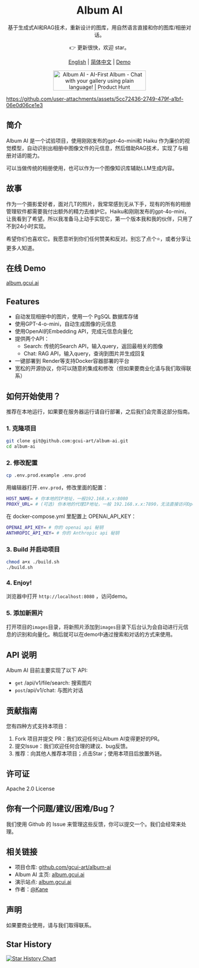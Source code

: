 <div align="center">
  <h1 align="center"">
      Album AI
  </h1>
  <p>基于生成式AI和RAG技术，重新设计的图库，用自然语言直接和你的图库/相册对话。</p>
  <p>👉 更新很快，欢迎 star。</p>
</div>
<p align="center">
  <a target="_blank" href="./README.md">English</a> 
  | <a target="_blank" href="./README_CN.md">简体中文</a> 
  | <a target="_blank" href="http://album.gcui.ai">Demo</a>
  
</p>
<p align="center">
  <a href="https://www.producthunt.com/posts/album-ai-ai-first-album?embed=true&utm_source=badge-featured&utm_medium=badge&utm_souce=badge-album&#0045;ai&#0045;ai&#0045;first&#0045;album" target="_blank"><img src="https://api.producthunt.com/widgets/embed-image/v1/featured.svg?post_id=473306&theme=light" alt="Album&#0032;AI&#0032;&#0045;&#0032;AI&#0045;First&#0032;Album - Chat&#0032;with&#0032;your&#0032;gallery&#0032;using&#0032;plain&#0032;language&#0033; | Product Hunt" style="width: 250px; height: 54px;" width="250" height="54" /></a>
</p>

  https://github.com/user-attachments/assets/5cc72436-2749-479f-a1bf-06e0d06ce1e3

## 简介

Album AI 是一个试验项目，使用刚刚发布的gpt-4o-mini和 Haiku 作为廉价的视觉模型，自动识别出相册中图像文件的元信息，然后借助RAG技术，实现了与相册对话的能力。

可以当做传统的相册使用，也可以作为一个图像知识库辅助LLM生成内容。

## 故事

作为一个摄影爱好者，面对几T的照片，我常常感到无从下手，现有的所有的相册管理软件都需要我付出额外的精力去维护它。Haiku和刚刚发布的gpt-4o-mini，让我看到了希望。所以我准备马上动手实现它，第一个版本我和我的伙伴，只用了不到24小时实现。

希望你们也喜欢它。我愿意听到你们任何赞美和反对。别忘了点个⭐️，或者分享让更多人知道。

## 在线 Demo

[album.gcui.ai](http://album.gcui.ai) 

## Features

- 自动发现相册中的图片，使用一个 PgSQL 数据库存储
- 使用GPT-4-o-mini，自动生成图像的元信息
- 使用OpenAI的Embedding API，完成元信息向量化
- 提供两个API：
  - Search: 传统的Search API，输入query，返回最相关的图像
  - Chat: RAG API，输入query，查询到图片并生成回复
- 一键部署到 Render等支持Docker容器部署的平台
- 宽松的开源协议，你可以随意的集成和修改（但如果要商业化请与我们取得联系）

## 如何开始使用？

推荐在本地运行，如果要在服务器运行请自行部署，之后我们会完善这部分指南。

### 1. 克隆项目

```bash
git clone git@github.com:gcui-art/album-ai.git
cd album-ai
```

### 2. 修改配置

```bash
cp .env.prod.example .env.prod
```

用编辑器打开`.env.prod`，修改里面的配置：

```bash
HOST_NAME= # 你本地的IP地址，一般192.168.x.x:8080
PROXY_URL= # (可选) 你本地的代理IP地址，一般 192.168.x.x:7890，无法直接访问OpenAI API时需要
```

在 docker-compose.yml 里配置上 OPENAI_API_KEY：

```bash
OPENAI_API_KEY= # 你的 openai api 秘钥
ANTHROPIC_API_KEY= # 你的 Anthropic api 秘钥 
```

### 3. Build 并启动项目

```bash
chmod a+x ./build.sh
./build.sh
```

### 4. Enjoy!

浏览器中打开 `http://localhost:8080` ，访问demo。

### 5. 添加新照片

打开项目的`images`目录，将新照片添加到`images`目录下后台认为会自动进行元信息的识别和向量化。稍后就可以在demo中通过搜索和对话的方式来使用。

## API 说明

Album AI 目前主要实现了以下 API:

- `get` /api/v1/file/search: 搜索图片
- `post`/api/v1/chat: 与图片对话

## 贡献指南

您有四种方式支持本项目：

1. Fork 项目并提交 PR：我们欢迎任何让Album AI变得更好的PR。
2. 提交Issue：我们欢迎任何合理的建议、bug反馈。
3. 推荐：向其他人推荐本项目；点击Star；使用本项目后放置外链。

## 许可证

Apache 2.0 License

## 你有一个问题/建议/困难/Bug？

我们使用 Github 的 Issue 来管理这些反馈，你可以提交一个。我们会经常来处理。

## 相关链接

- 项目仓库: [github.com/gcui-art/album-ai](https://github.com/gcui-art/album-ai)
- Album AI 主页: [album.gcui.ai](http://album.gcui.ai)
- 演示站点: [album.gcui.ai](http://album.gcui.ai) 
- 作者：[@Kane](https://x.com/BlueeonY) 

## 声明

如果要商业使用，请与我们取得联系。

## Star History

<a href="https://star-history.com/#gcui-art/album-ai&Timeline">
 <picture>
   <source media="(prefers-color-scheme: dark)" srcset="https://api.star-history.com/svg?repos=gcui-art/album-ai&type=Timeline&theme=dark" />
   <source media="(prefers-color-scheme: light)" srcset="https://api.star-history.com/svg?repos=gcui-art/album-ai&type=Timeline" />
   <img alt="Star History Chart" src="https://api.star-history.com/svg?repos=gcui-art/album-ai&type=Timeline" />
 </picture>
</a>
